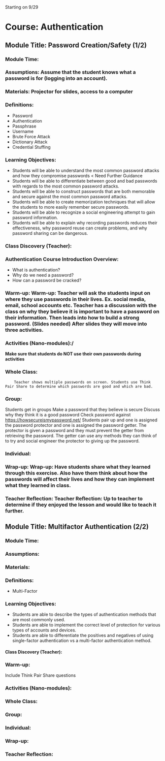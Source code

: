 Starting on 9/29

# Course: Authentication
## Module Title: Password Creation/Safety (1/2)
### Module Time:
### Assumptions: Assume that the student knows what a password is for (logging into an account).
### Materials: Projector for slides, access to a computer
### Definitions:
* Password
* Authentication
* Passphrase
* Username
* Brute Force Attack
* Dictionary Attack
* Credential Stuffing
### Learning Objectives:
* Students will be able to understand the most common password attacks and how they compromise passwords < Need Further Guidance
* Students will be able to differentiate between good and bad passwords with regards to the most common password attacks. 
* Students will be able to construct passwords that are both memorable and secure against the most common password attacks.
* Students will be able to create memorization techniques that will allow the students to more easily remember secure passwords. 
* Students will be able to recognize a social engineering attempt to gain password information.
* Students will be able to explain why recording passwords reduces their effectiveness, why password reuse can create problems, and why password sharing can be dangerous.

### Class Discovery (Teacher):

### Authentication Course Introduction Overview:
   * What is authentication?
   * Why do we need a password?
   * How can a password be cracked?
### Warm-up: Warm-up: Teacher will ask the students input on where they use passwords in their lives. Ex. social media, email, school accounts etc. Teacher has a discussion with the class on why they believe it is important to have a password on their information. Then leads into how to build a strong password. (Slides needed) After slides they will move into three activities.


### Activities (Nano-modules):/
   **Make sure that students do NOT use their own passwords during activities**
   ### Whole Class:
        Teacher shows multiple passwords on screen. Students use Think Pair Share to determine which passwords are good and which are bad.
   ### Group:
   Students get in groups
        Make a password that they believe is secure
        Discuss why they think it is a good password
        Check password against https://howsecureismypassword.net/
   Students pair up and one is assigned the password protector and one is assigned the password getter. The protector is given a password and they must prevent the getter from retrieving the password. The getter can use any methods they can think of to try and social engineer the protector to giving up the password.

        
   ### Individual: 
        
### Wrap-up: Wrap-up: Have students share what they learned through this exercise. Also have them think about how the passwords will affect their lives and how they can implement what they learned in class.


### Teacher Reflection: Teacher Reflection: Up to teacher to determine if they enjoyed the lesson and would like to teach it further.




## Module Title: Multifactor Authentication (2/2)
### Module Time:
### Assumptions:
### Materials:
### Definitions:
* Multi-Factor
### Learning Objectives:
* Students are able to describe the types of authentication methods that are most commonly used.
* Students are able to implement the correct level of protection for various types of accounts and devices.
* Students are able to differentiate the positives and negatives of using single-factor authentication vs a multi-factor authentication method.

#### Class Discovery (Teacher):

### Warm-up:
Include Think Pair Share questions
### Activities (Nano-modules):
### Whole Class:
### Group:
### Individual:
### Wrap-up:

### Teacher Reflection:
